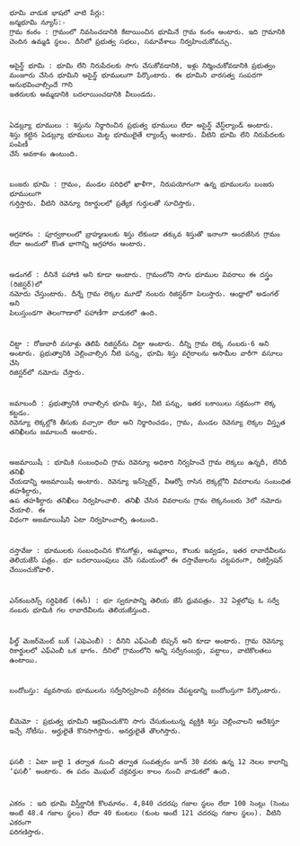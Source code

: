 <code>
భూమి వాడుక భాషలో వాటి పేర్లు:
జన్మభూమి న్యూస్:-
గ్రామ కంఠం : గ్రామంలో నివసించడానికి కేటాయించిన భూమినే గ్రామ కంఠం అంటారు. ఇది గ్రామానికి చెందిన ఉమ్మడి స్థలం. దీనిలో ప్రభుత్వ సభలు, సమావేశాలు నిర్వహించుకోవచ్చు. 

అసైన్డ్‌ భూమి : భూమి లేని నిరుపేదలకు సాగు చేసుకోవడానికి, ఇళ్లు నిర్మించుకోవడానికి ప్రభుత్వం మంజూరు చేసిన భూమిని అసైన్డ్‌ భూములుగా పేర్కొంటారు. ఈ భూమిని వారసత్వ సంపదగా అనుభవించాల్సిందే గాని ఇతరులకు అమ్మడానికి బదలాయించడానికి వీలుండదు. 

ఏడబ్ల్యూ భూములు : శిస్తును నిర్థారించిన ప్రభుత్వ భూములు లేదా అసైన్డ్‌ వేస్ట్‌ల్యాండ్‌ అంటారు. శిస్తు కట్టిన ఏడబ్ల్యూ భూములు మెట్ట భూములైతే ల్యాండ్స్‌ అంటారు. వీటిని భూమి లేని నిరుపేదలకు పంపిణీ చేసే అవకాశం ఉంటుంది. 

బంజరు భూమి : గ్రామం, మండల పరిధిలో ఖాళీగా, నిరుపయోగంగా ఉన్న భూములను బంజరు భూములుగా గుర్తిస్తారు. వీటిని రెవెన్యూ రికార్డులలో ప్రత్యేక గుర్తులతో సూచిస్తారు. 

అగ్రహారం : పూర్వకాలంలో బ్రాహ్మణులకు శిస్తు లేకుండా తక్కువ శిస్తుతో ఇనాంగా అందజేసిన గ్రామం లేదా అందులో కొంత భాగాన్ని అగ్రహారం అంటారు. 

అడంగల్‌ : దీనినే పహాణి అని కూడా అంటారు. గ్రామంలోని సాగు భూముల వివరాలు ఈ దస్త్రం (రిజిస్టర్‌)లో నమోదు చేస్తుంటారు. దీన్నే గ్రామ లెక్కల మూడో నంబరు రిజిస్టర్‌గా పిలుస్తారు. ఆంధ్రాలో అడంగల్‌ అని పిలుస్తుండగా తెలంగాణాలో పహాణీగా వాడుకలో ఉంది. 

చిట్టా : రోజువారీ వసూళ్లు తెలిపే రిజిస్టర్‌ను చిట్టా అంటారు. దీన్ని గ్రామ లెక్క నంబరు-6 అని అంటారు. ప్రభుత్వానికి చెల్లించాల్సిన నీటి పన్ను, భూమి శిస్తు వగైరాలను అసామీల వారీగా వసూలు చేసి రిజిస్టర్‌లో నమోదు చేస్తారు. 

జమాబందీ : ప్రభుత్వానికి రావాల్సిన భూమి శిస్తు, నీటి పన్ను, ఇతర బకాయిలు సక్రమంగా లెక్క కట్టడం. రెవెన్యూ లెక్కల్లోకి తీసుకు వచ్చారా లేదా అని నిర్థారించడం, గ్రామ, మండల రెవెన్యూ లెక్కల విస్తృత తనిఖీలను జమాబందీ అంటారు. 

అజమాయిషీ : భూమికి సంబంధించి గ్రామ రెవెన్యూ అధికారి నిర్వహించే గ్రామ లెక్కలు ఉన్నదీ, లేనిదీ తనిఖీ చేయడాన్ని అజమాయిషీ అంటారు. రెవెన్యూ ఇన్‌స్పెక్టర్‌, వీఆర్వో రాసిన లెక్కల్లోని వివరాలను సంబంధిత తహశీల్దారు, ఉప తహశీల్దారు తనిఖీలు నిర్వహించాలి. తనిఖీ చేసిన వివరాలను గ్రామ లెక్కనంబరు 3లో నమోదు చేయాలి. ఈ విధంగా అజమాయిషీని ఏటా నిర్వహించాల్సి ఉంటుంది. 

దస్తావేజు : భూములకు సంబంధించిన కొనుగోళ్లు, అమ్మకాలు, కౌలుకు ఇవ్వడం, ఇతర లావాదేవీలను తెలియజేసే పత్రం. భూ బదలాయింపులు చేసే సమయంలో ఈ దస్తావేజులను చట్టపరంగా, రిజిస్ట్రేషన్‌ చేయించుకోవాలి. 

ఎన్‌కంబరెన్స్‌ సర్టిఫికెట్‌ (ఈసీ) : భూ స్వరూపాన్ని తెలియ జేసే ధ్రువపత్రం. 32 ఏళ్లలోపు ఓ సర్వే నంబరు భూమికి గల లావాదేవీలను తెలియజేస్తుంది. 

ఫీల్డ్‌ మెజర్‌మెంట్‌ బుక్‌ (ఎఫెఎంబీ) : దీనిని ఎఫ్‌ఎంబీ టిప్పన్‌ అని కూడా అంటారు. గ్రామ రెవెన్యూ రికార్డులలో ఎఫ్‌ఎంబీ ఒక భాగం. దీనిలో గ్రామంలోని అన్ని సర్వేనంబర్లు, పట్టాలు, వాటికొలతలు ఉంటాయి. 

బందోబస్తు: వ్యవసాయ భూములను సర్వేనిర్వహించి వర్గీకరణ చేపట్టడాన్ని బందోబస్తుగా పేర్కొంటారు. 

బీమెమో : ప్రభుత్వ భూమిని ఆక్రమించుకొని సాగు చేసుకుంటున్న వ్యక్తికి శిస్తు చెల్లించాలని ఆదేశిస్తూ ఇచ్చే నోటీసు. అర్హులైతే కొనసాగిస్తారు. అనర్హులైతే తొలగిస్తారు. 

ఫసలీ : ఏటా జులై 1 తర్వాత నుంచి తర్వాత సంవత్సరం జూన్‌ 30 వరకు ఉన్న 12 నెలల కాలాన్ని ‘ఫసలీ’ అంటారు. ఈ పదం మొఘల్‌ చక్రవర్తుల కాలం నుంచి వాడుకలో ఉంది. 

ఎకరం : ఇది భూమి విస్తీర్ణానికి కొలమానం. 4,840 చదరపు గజాల స్థలం లేదా 100 సెంట్లు (సెంటు అంటే 48.4 గజాల స్థలం) లేదా 40 కుంటలు (కుంట అంటే 121 చదరపు గజాల స్థలం). వీటిని ఎకరంగా పరిగణిస్తారు.
</code>
